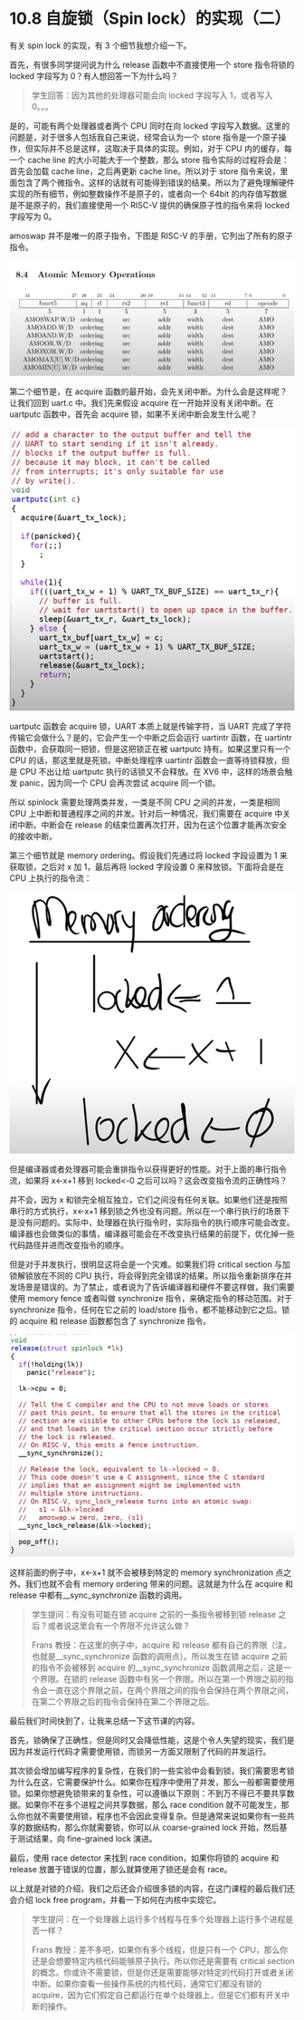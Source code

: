 # 10.8 自旋锁（Spin lock）的实现（二）

有关 spin lock 的实现，有 3 个细节我想介绍一下。

首先，有很多同学提问说为什么 release 函数中不直接使用一个 store 指令将锁的 locked 字段写为 0？有人想回答一下为什么吗？

> 学生回答：因为其他的处理器可能会向 locked 字段写入 1，或者写入 0。。。

是的，可能有两个处理器或者两个 CPU 同时在向 locked 字段写入数据。这里的问题是，对于很多人包括我自己来说，经常会认为一个 store 指令是一个原子操作，但实际并不总是这样，这取决于具体的实现。例如，对于 CPU 内的缓存，每一个 cache line 的大小可能大于一个整数，那么 store 指令实际的过程将会是：首先会加载 cache line，之后再更新 cache line。所以对于 store 指令来说，里面包含了两个微指令。这样的话就有可能得到错误的结果。所以为了避免理解硬件实现的所有细节，例如整数操作不是原子的，或者向一个 64bit 的内存值写数据是不是原子的，我们直接使用一个 RISC-V 提供的确保原子性的指令来将 locked 字段写为 0。

amoswap 并不是唯一的原子指令，下图是 RISC-V 的手册，它列出了所有的原子指令。

![](<../assets/image (497).png>)

第二个细节是，在 acquire 函数的最开始，会先关闭中断。为什么会是这样呢？让我们回到 uart.c 中。我们先来假设 acquire 在一开始并没有关闭中断。在 uartputc 函数中，首先会 acquire 锁，如果不关闭中断会发生什么呢？

![](<../assets/image (618).png>)

uartputc 函数会 acquire 锁，UART 本质上就是传输字符，当 UART 完成了字符传输它会做什么？是的，它会产生一个中断之后会运行 uartintr 函数，在 uartintr 函数中，会获取同一把锁，但是这把锁正在被 uartputc 持有。如果这里只有一个 CPU 的话，那这里就是死锁。中断处理程序 uartintr 函数会一直等待锁释放，但是 CPU 不出让给 uartputc 执行的话锁又不会释放。在 XV6 中，这样的场景会触发 panic，因为同一个 CPU 会再次尝试 acquire 同一个锁。

所以 spinlock 需要处理两类并发，一类是不同 CPU 之间的并发，一类是相同 CPU 上中断和普通程序之间的并发。针对后一种情况，我们需要在 acquire 中关闭中断。中断会在 release 的结束位置再次打开，因为在这个位置才能再次安全的接收中断。

第三个细节就是 memory ordering。假设我们先通过将 locked 字段设置为 1 来获取锁，之后对 x 加 1，最后再将 locked 字段设置 0 来释放锁。下面将会是在 CPU 上执行的指令流：

![](<../assets/image (430).png>)

但是编译器或者处理器可能会重排指令以获得更好的性能。对于上面的串行指令流，如果将 x<-x+1 移到 locked<-0 之后可以吗？这会改变指令流的正确性吗？

并不会，因为 x 和锁完全相互独立，它们之间没有任何关联。如果他们还是按照串行的方式执行，x<-x+1 移到锁之外也没有问题。所以在一个串行执行的场景下是没有问题的。实际中，处理器在执行指令时，实际指令的执行顺序可能会改变。编译器也会做类似的事情，编译器可能会在不改变执行结果的前提下，优化掉一些代码路径并进而改变指令的顺序。

但是对于并发执行，很明显这将会是一个灾难。如果我们将 critical section 与加锁解锁放在不同的 CPU 执行，将会得到完全错误的结果。所以指令重新排序在并发场景是错误的。为了禁止，或者说为了告诉编译器和硬件不要这样做，我们需要使用 memory fence 或者叫做 synchronize 指令，来确定指令的移动范围。对于 synchronize 指令，任何在它之前的 load/store 指令，都不能移动到它之后。锁的 acquire 和 release 函数都包含了 synchronize 指令。

![](<../assets/image (452) (1).png>)

这样前面的例子中，x<-x+1 就不会被移到特定的 memory synchronization 点之外。我们也就不会有 memory ordering 带来的问题。这就是为什么在 acquire 和 release 中都有\_\_sync_synchronize 函数的调用。

> 学生提问：有没有可能在锁 acquire 之前的一条指令被移到锁 release 之后？或者说这里会有一个界限不允许这么做？
>
> Frans 教授：在这里的例子中，acquire 和 release 都有自己的界限（注，也就是\_\_sync_synchronize 函数的调用点）。所以发生在锁 acquire 之前的指令不会被移到 acquire 的\_\_sync_synchronize 函数调用之后，这是一个界限。在锁的 release 函数中有另一个界限。所以在第一个界限之前的指令会一直在这个界限之前，在两个界限之间的指令会保持在两个界限之间，在第二个界限之后的指令会保持在第二个界限之后。

最后我们时间快到了，让我来总结一下这节课的内容。

首先，锁确保了正确性，但是同时又会降低性能，这是个令人失望的现实，我们是因为并发运行代码才需要使用锁，而锁另一方面又限制了代码的并发运行。

其次锁会增加编写程序的复杂性，在我们的一些实验中会看到锁，我们需要思考锁为什么在这，它需要保护什么。如果你在程序中使用了并发，那么一般都需要使用锁。如果你想避免锁带来的复杂性，可以遵循以下原则：不到万不得已不要共享数据。如果你不在多个进程之间共享数据，那么 race condition 就不可能发生，那么你也就不需要使用锁，程序也不会因此变得复杂。但是通常来说如果你有一些共享的数据结构，那么你就需要锁，你可以从 coarse-grained lock 开始，然后基于测试结果，向 fine-grained lock 演进。

最后，使用 race detector 来找到 race condition，如果你将锁的 acquire 和 release 放置于错误的位置，那么就算使用了锁还是会有 race。

以上就是对锁的介绍，我们之后还会介绍很多锁的内容，在这门课程的最后我们还会介绍 lock free program，并看一下如何在内核中实现它。

> 学生提问：在一个处理器上运行多个线程与在多个处理器上运行多个进程是否一样？
>
> Frans 教授：差不多吧，如果你有多个线程，但是只有一个 CPU，那么你还是会想要特定内核代码能够原子执行。所以你还是需要有 critical section 的概念。你或许不需要锁，但是你还是需要能够对特定的代码打开或者关闭中断。如果你查看一些操作系统的内核代码，通常它们都没有锁的 acquire，因为它们假定自己都运行在单个处理器上，但是它们都有开关中断的操作。
